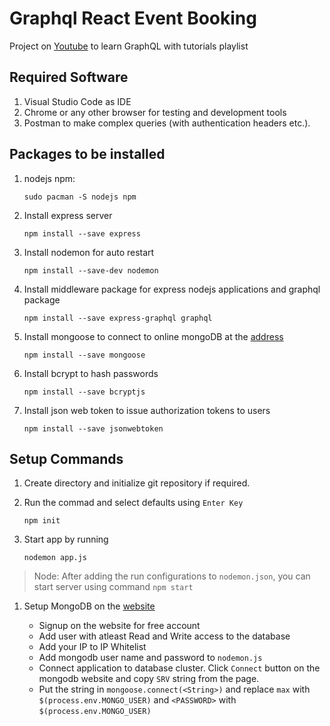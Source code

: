 # Graphql React Event Booking

Project on [Youtube](https://www.youtube.com/watch?v=yvEEeKMuxn0&list=PL55RiY5tL51rG1x02Yyj93iypUuHYXcB_&index=3&ab_channel=Academind) to learn GraphQL with tutorials playlist

## Required Software

1. Visual Studio Code as IDE
1. Chrome or any other browser for testing and development tools
1. Postman to make complex queries (with authentication headers etc.).

## Packages to be installed

1. nodejs npm:

    ```sudo pacman -S nodejs npm```

1. Install express server

    ```npm install --save express```

1. Install nodemon for auto restart

    ```npm install --save-dev nodemon```

1. Install middleware package for express nodejs applications and graphql package

    ```npm install --save express-graphql graphql```

1. Install mongoose to connect to online mongoDB at the [address](www.mongodb.com)

    ```npm install --save mongoose```

1. Install bcrypt to hash passwords

    ```npm install --save bcryptjs```

1. Install json web token to issue authorization tokens to users

    ```npm install --save jsonwebtoken```

## Setup Commands

1. Create directory and initialize git repository if required.

1. Run the commad and select defaults using ``Enter Key``

    ```npm init```

1. Start app by running

    ```nodemon app.js```

> Node: After adding the run configurations to ``nodemon.json``, you can start server using command ``npm start``

1. Setup MongoDB on the [website](www.mongodb.com)

    * Signup on the website for free account
    * Add user with atleast Read and Write access to the database
    * Add your IP to IP Whitelist
    * Add mongodb user name and password to ``nodemon.js``
    * Connect application to database cluster. Click ``Connect`` button on the mongodb website and copy `SRV` string from the page.
    * Put the string in ```mongoose.connect(<String>)``` and replace `max` with ``$(process.env.MONGO_USER)`` and `<PASSWORD>` with ``$(process.env.MONGO_USER)``